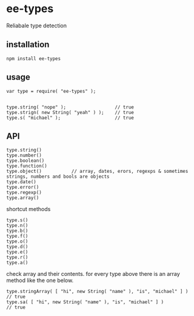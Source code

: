 # ee-types

Reliabale type detection

## installation
	
	npm install ee-types

## usage


	var type = require( "ee-types" );


	type.string( "nope" ); 					// true
	type.strign( new String( "yeah" ) ); 	// true
	type.s( "michael" ); 					// true


## API

	type.string()
	type.number()
	type.boolean()
	type.function()
	type.object() 			// array, dates, erors, regexps & sometimes strings, numbers and bools are objects
	type.date()
	type.error()
	type.regexp()
	type.array()

shortcut methods

	type.s()
	type.n()
	type.b()
	type.f()
	type.o()
	type.d()
	type.e()
	type.r()
	type.a()

check array and their contents. for every type above there is an array method like the one below.

	type.stringArray( [ "hi", new String( "name" ), "is", "michael" ] )	 // true
	type.sa( [ "hi", new String( "name" ), "is", "michael" ] )	 		 // true
